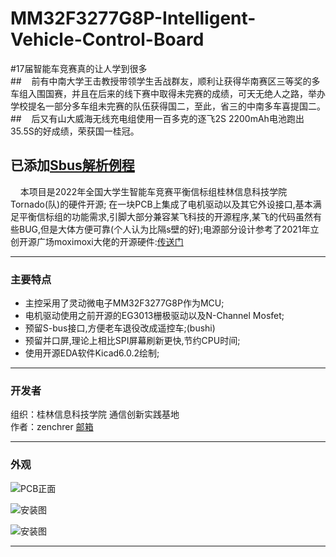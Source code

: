 # MM32F3277G8P-Intelligent-Vehicle-Control-Board

#17届智能车竞赛真的让人学到很多<br>
##&nbsp;&nbsp;&nbsp;&nbsp;前有中南大学王击教授带领学生舌战群友，顺利让获得华南赛区三等奖的多车组入围国赛，并且在后来的线下赛中取得未完赛的成绩，可天无绝人之路，举办学校提名一部分多车组未完赛的队伍获得国二，至此，省三的中南多车喜提国二。
##&nbsp;&nbsp;&nbsp;&nbsp;后又有山大威海无线充电组使用一百多克的逐飞2S 2200mAh电池跑出35.5S的好成绩，荣获国一桂冠。

## 已添加[Sbus解析例程](https://github.com/zenchrer/MM32-Sbus-Demo.git)<br>

&nbsp;&nbsp;&nbsp;&nbsp;本项目是2022年全国大学生智能车竞赛平衡信标组桂林信息科技学院Tornado(队)的硬件开源;
在一块PCB上集成了电机驱动以及其它外设接口,基本满足平衡信标组的功能需求,引脚大部分兼容某飞科技的开源程序,某飞的代码虽然有些BUG,但是大体方便可靠(个人认为比隔s壁的好);电源部分设计参考了2021年立创开源广场moximoxi大佬的开源硬件:[传送门](https://oshwhub.com/moximoxi/shuang-jum3_mini)<br>

***
### 主要特点
+ 主控采用了灵动微电子MM32F3277G8P作为MCU;<br>
+ 电机驱动使用之前开源的EG3013栅极驱动以及N-Channel Mosfet;<br>
+ 预留S-bus接口,方便老车退役改成遥控车;(bushi)<br>
+ 预留并口屏,理论上相比SPI屏幕刷新更快,节约CPU时间;
+ 使用开源EDA软件Kicad6.0.2绘制;
***
### 开发者
组织：桂林信息科技学院 通信创新实践基地<br>
作者：zenchrer [邮箱](zenchrer@qq.com)
***

### 外观
![PCB正面](/images/00.jpg)

![安装图](/images/01.jpg)

![安装图](/images/02.jpg)
***